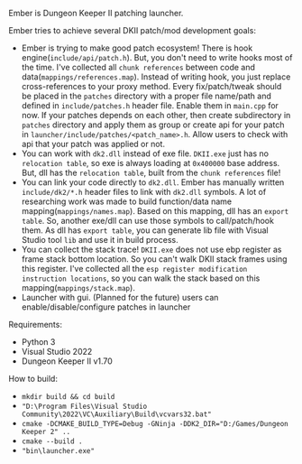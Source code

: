 Ember is Dungeon Keeper II patching launcher.

Ember tries to achieve several DKII patch/mod development goals:
- Ember is trying to make good patch ecosystem! There is hook engine(`include/api/patch.h`).
But, you don't need to write hooks most of the time. I've collected all `chunk references` between code and data(`mappings/references.map`).
Instead of writing hook, you just replace cross-references to your proxy method.
Every fix/patch/tweak should be placed in the `patches` directory with a proper file name/path and defined in `include/patches.h` header file. Enable them in `main.cpp` for now.
If your patches depends on each other, then create subdirectory in `patches` directory and apply them as group or create api for your patch in `launcher/include/patches/<patch_name>.h`.
Allow users to check with api that your patch was applied or not.
- You can work with `dk2.dll` instead of exe file. `DKII.exe` just has no `relocation table`, so exe is always loading at `0x400000` base address.
But, dll has the `relocation table`, built from the `chunk references` file!
- You can link your code directly to `dk2.dll`. Ember has manually written `include/dk2/*.h` header files to link with `dk2.dll` symbols.
A lot of researching work was made to build function/data name mapping(`mappings/names.map`).
Based on this mapping, dll has an `export table`. So, another exe/dll can use those symbols to call/patch/hook them.
As dll has `export table`, you can generate lib file with Visual Studio tool `lib` and use it in build process.
- You can collect the stack trace! `DKII.exe` does not use ebp register as frame stack bottom location. So you can't walk DKII stack frames using this register.
I've collected all the `esp register modification instruction locations`, so you can walk the stack based on this mapping(`mappings/stack.map`).
- Launcher with gui. (Planned for the future) users can enable/disable/configure patches in launcher

Requirements:
- Python 3
- Visual Studio 2022
- Dungeon Keeper II v1.70

How to build:
- `mkdir build && cd build`
- `"D:\Program Files\Visual Studio Community\2022\VC\Auxiliary\Build\vcvars32.bat"`
- `cmake -DCMAKE_BUILD_TYPE=Debug -GNinja -DDK2_DIR="D:/Games/Dungeon Keeper 2" ..`
- `cmake --build .`
- `"bin\launcher.exe"`
